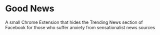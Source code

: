 # Good News
A small Chrome Extension that hides the Trending News section of Facebook for those who suffer anxiety from sensationalist news sources 
